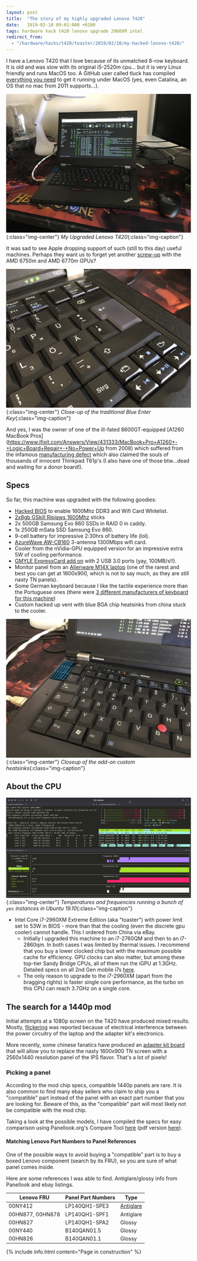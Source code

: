```yaml
---
layout: post
title:  "The story of my highly upgraded Lenovo T420"
date:   2019-02-10 09:01:000 +0100
tags: hardware hack t420 lenovo upgrade 2960XM intel
redirect_from:
  - "/hardware/hacks/t420/toaster/2019/02/10/my-hacked-lenovo-t420/"
---
```



I have a Lenovo T420 that I love because of its unmatched 8-row keyboard. It is old and was slow with its original i5-2520m cpu... but it is very Linux friendly and runs MacOS too. A GitHub user called tluck has compiled [everything you need](https://github.com/tluck/Lenovo-T420-Clover) to get it running under MacOS (yes, even Catalina, an OS that no mac from 2011 supports...).

![Hacked Lenovo T420](/assets/images/post-images/2019-02-10-my-hacked-lenovo-t420/IMG_2361.jpg){:class="img-center"}
*My Upgraded Lenovo T420*{:class="img-caption"}

It was sad to see Apple dropping support of such (still to this day) useful machines. Perhaps they want us to forget yet another [screw-up](https://discussions.apple.com/thread/4659905) with the AMD 6750m and AMD 6770m GPUs?


![Traditional Blue Enter Key](/assets/images/post-images/2019-02-10-my-hacked-lenovo-t420/IMG_2362.jpg){:class="img-center"}
*Close-up of the traditional Blue Enter Key*{:class="img-caption"}

And yes, I was the owner of one of the ill-fated 8600GT-equipped [A1260 MacBook Pros](https://www.ifixit.com/Answers/View/431333/MacBook+Pro+A1260+-+Logic+Board+Repair+-+No+Power+Up from 2008) which suffered from the infamous [manufacturing defect](https://forums.lenovo.com/t5/ThinkPad-T61-and-prior-T-series/T61p-Nvidia-problems/td-p/917335) which also claimed the souls of thousands of innocent Thinkpad T61p's (I also have one of those btw...dead and waiting for a donor board!).

## Specs

So far, this machine was upgraded with the following goodies:

- [Hacked BIOS](https://www.bios-mods.com/forum/Thread-REQUEST-Lenovo-Thinkpad-T420-83ETxxWW-Whitelist-Removal?page=31) to enable 1600Mhz DDR3 and Wifi Card Whitelist.
- [2x8gb GSkill Ripjaws 1600Mhz](https://www.gskill.com/product/2/159/1537259792/F3-1600C9D-16GRSLRipjaws-DDR3-SO-DIMMDDR3L-1600MHz-CL9-9-9-1.35V16GB-(2x8GB)) sticks
- 2x 500GB Samsung Evo 860 SSDs in RAID 0 in caddy.
- 1x 250GB mSata SSD Samsung Evo 860.
- 9-cell battery for impressive 2:30hrs of battery life (lol).
- [AzureWave AW-CB160](https://www.ebay.co.uk/itm/BroadCom-AW-CB160-BCM94360HMB-WIFI-HALF-PCI-E-Wireless-BT-Card-BT4-0-WLAN-W003-/303426968043) 3-antenna 1300Mbps wifi card.
- Cooler from the nVidia-GPU equipped version for an impressive extra 5W of cooling performance.
- [GMYLE ExpressCard add on](https://www.amazon.com/ExpressCard-34mm-Adapter-Dual-Port/dp/B0045BLP1S) with 2 USB 3.0 ports (yay, 100MB/s!!).
- Monitor panel from an [Alienware M14X laptop](https://www.youtube.com/watch?v=9h0n-PQNEFw) (one of the rarest and best you can get at 1600x900, which is not to say much, as they are still nasty TN panels).
- Some German keyboard because I like the tactile experience more than the Portuguese ones (there were [3 different manufacturers of keyboard for this machine](http://forum.notebookreview.com/threads/thinkpad-keyboard-identification.634208/))
- Custom hacked up vent with blue BGA chip heatsinks from china stuck to the cooler.

![Custom Heatsinks detailed](/assets/images/post-images/2019-02-10-my-hacked-lenovo-t420/IMG_2365.jpg){:class="img-center"}
*Closeup of the add-on custom heatsinks*{:class="img-caption"}

## About the CPU

![Hacked Lenovo T420](/assets/images/post-images/2019-02-10-my-hacked-lenovo-t420/t420_full_load.png){:class="img-center"}
*Temperatures and frequencies running a bunch of `yes` instances in Ubuntu 19.10*{:class="img-caption"}

- Intel Core i7-2960XM Extreme Edition (aka "toaster") with power limit set to 53W in BIOS - more than that the cooling (even the discrete gpu cooler) cannot handle. This I ordered from China via eBay.
  - Initially I upgraded this machine to an i7-2760QM and then to an i7-2860qm. In both cases I was limited by thermal issues. I recommend that you buy a lower clocked chip but with the maximum possible cache for efficiency. GPU clocks can also matter, but among these top-tier Sandy Bridge CPUs, all of them run the iGPU at 1.3GHz. Detailed specs on all 2nd Gen mobile i7s [here](https://en.wikipedia.org/wiki/Sandy_Bridge#Mobile_platform).
  - The only reason to upgrade to the i7-2960XM (apart from the bragging rights) is faster single core performance, as the turbo on this CPU can reach 3.7GHz on a single core.

## The search for a 1440p mod

Initial attempts at a 1080p screen on the T420 have produced mixed results. Mostly, [flickering](https://forum.thinkpads.com/viewtopic.php?t=118070&start=210) was reported because of electrical interference between the power circuitry of the laptop and the adapter kit's electronics.

More recently, some chinese fanatics have produced an [adapter kit board](https://www.ebay.com/itm/LCD-controller-board-WQHD-2560X1440-1440p-IPS-Screen-Kit-for-thinkpad-T430-T420/153466233711) that will allow you to replace the nasty 1600x900 TN screen with a 2560x1440 resolution panel of the IPS flavor. That's a lot of pixels!

### Picking a panel

According to the mod chip specs, compatible 1440p panels are rare. It is also common to find many ebay sellers who claim to ship you a "compatible" part instead of the panel with an exact part number that you are looking for. Beware of this, as the "compatible" part will most likely not be compatible with the mod chip.

Taking a look at the possible models, I have compiled the specs for easy comparison using Panellook.org's Compare Tool [here](http://www.panelook.com/modelcompare.php?ids=33382,25359,21975,21977,31862,34048) (pdf version [here](/assets/images/post-images/2019-02-10-my-hacked-lenovo-t420/t420_panels.pdf)).

#### Matching Lenovo Part Numbers to Panel References

One of the possible ways to avoid buying a "compatible" part is to buy a boxed Lenovo component (search by its FRU), so you are sure of what panel comes inside.

Here are some references I was able to find. Antiglare/glossy info from Panellook and ebay listings.

| Lenovo FRU       | Panel Part Numbers | Type      |
| ---------------- | ------------------ | --------- |
| 00NY412          | LP140QH1-SPE3      | [Antiglare](https://www.ebay.com/itm/LP140QH1-SP-E3-14-0-3K-QHD-LED-Display-2560x1440-40-Pin-eDP-matt-00NY412/263489106971?hash=item3d592cb41b:g:xUYAAOSwfphafu~K) |
| 00HN877, 00HN878 | LP140QH1-SPF1      | Antiglare |
| 00HN827          | LP140QH1-SPA2      | Glossy    |
| 00NY440          | B140QAN01.5      | Glossy    |
| 00HN826          | B140QAN01.1      | Glossy    |


{% include info.html content="Page in construction" %}
